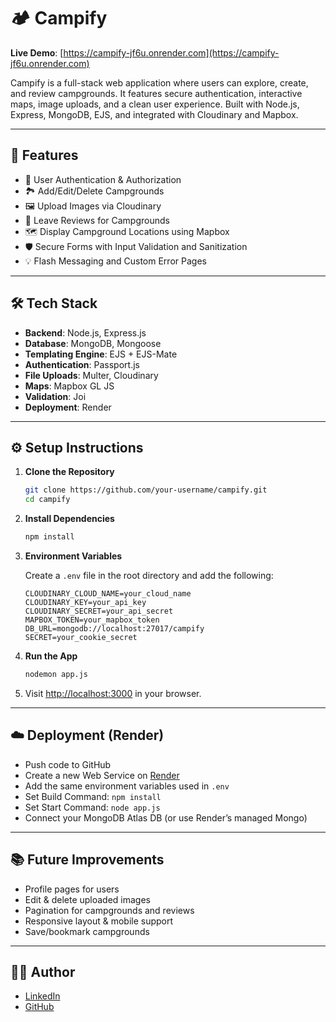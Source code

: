 # 🏕️ Campify

**Live Demo**: [https://campify-jf6u.onrender.com](https://campify-jf6u.onrender.com)

Campify is a full-stack web application where users can explore, create, and review campgrounds. It features secure authentication, interactive maps, image uploads, and a clean user experience. Built with Node.js, Express, MongoDB, EJS, and integrated with Cloudinary and Mapbox.

---

## 🔧 Features

- 👥 User Authentication & Authorization
- 🏞️ Add/Edit/Delete Campgrounds
- 🖼️ Upload Images via Cloudinary
- 💬 Leave Reviews for Campgrounds
- 🗺️ Display Campground Locations using Mapbox
- 🛡️ Secure Forms with Input Validation and Sanitization
- 💡 Flash Messaging and Custom Error Pages

---

## 🛠️ Tech Stack

- **Backend**: Node.js, Express.js
- **Database**: MongoDB, Mongoose
- **Templating Engine**: EJS + EJS-Mate
- **Authentication**: Passport.js
- **File Uploads**: Multer, Cloudinary
- **Maps**: Mapbox GL JS
- **Validation**: Joi
- **Deployment**: Render

---


## ⚙️ Setup Instructions

1. **Clone the Repository**
   ```bash
   git clone https://github.com/your-username/campify.git
   cd campify
   ```

2. **Install Dependencies**
   ```bash
   npm install
   ```

3. **Environment Variables**

   Create a `.env` file in the root directory and add the following:

   ```env
   CLOUDINARY_CLOUD_NAME=your_cloud_name
   CLOUDINARY_KEY=your_api_key
   CLOUDINARY_SECRET=your_api_secret
   MAPBOX_TOKEN=your_mapbox_token
   DB_URL=mongodb://localhost:27017/campify
   SECRET=your_cookie_secret
   ```

4. **Run the App**
   ```bash
   nodemon app.js
   ```

5. Visit [http://localhost:3000](http://localhost:3000) in your browser.

---

## ☁️ Deployment (Render)

- Push code to GitHub
- Create a new Web Service on [Render](https://render.com)
- Add the same environment variables used in `.env`
- Set Build Command: `npm install`
- Set Start Command: `node app.js`
- Connect your MongoDB Atlas DB (or use Render’s managed Mongo)

---

## 📚 Future Improvements

- Profile pages for users
- Edit & delete uploaded images
- Pagination for campgrounds and reviews
- Responsive layout & mobile support
- Save/bookmark campgrounds

---

## 🙋‍♂️ Author

- [LinkedIn](www.linkedin.com/in/ehteshaamkhan)
- [GitHub](https://github.com/ehhteshaam)

